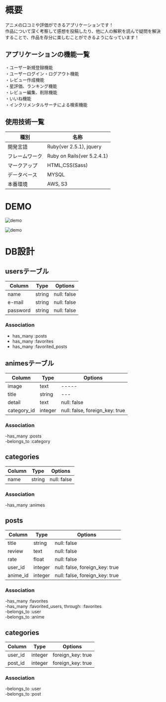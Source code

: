 # 概要

アニメの口コミや評価ができるアプリケーションです！<br>
作品について深く考察して感想を投稿したり、他に人の解釈を読んで疑問を解決することで、作品を存分に楽しむことができるようになっています！<br>

## アプリケーションの機能一覧
・ユーザー新規登録機能<br>
・ユーザーログイン・ログアウト機能<br>
・レビュー作成機能<br>
・星評価、ランキング機能<br>
・レビュー編集、削除機能<br>
・いいね機能<br>
・インクリメンタルサーチによる検索機能<br>

## 使用技術一覧
|種別|名称|
|------|----|
|開発言語|Ruby(ver 2.5.1), jquery|
|フレームワーク|Ruby on Rails(ver 5.2.4.1)|
|マークアップ|HTML,CSS(Sass)|
|データベース|MYSQL|
|本番環境| AWS, S3|

# DEMO
![demo](https://raw.github.com/wiki/itokeso/review/gif/image3.gif)

![demo](https://raw.github.com/wiki/itokeso/review/gif/image4.gif)

# DB設計

##  usersテーブル  
|Column|Type|Options|
|------|----|-------|
|name |string|null: false|
|e-mail|string|null: false|
|password|string|null: false|
### Association
- has_many :posts<br>
- has_many :favorites<br>
- has_many :favorited_posts<br>

## animesテーブル
|Column|Type|Options|
|------|----|-------|
|image|text|-----|
|title|string|---|
|detail|text|null: false|
|category_id|integer|null: false, foreign_key: true|
### Association
-has_many :posts<br>
-belongs_to :category<br>

## categories
|Column|Type|Options|
|------|----|-------|
|name|string|null: false|
### Association
-has_many :animes<br>

## posts
|Column|Type|Options|
|------|----|-------|
|title|string|null: false|
|review|text|null: false|
|rate|float|null: false|
|user_id|integer|null: false, foreign_key: true|
|anime_id|integer|null: false, foreign_key: true|

### Association
-has_many :favorites<br>
-has_many :favorited_users, through: :favorites<br>
-belongs_to :user<br>
-belongs_to :anime<br>

## categories
|Column|Type|Options|
|------|----|-------|
|user_id|integer|foreign_key: true|
|post_id|integer|foreign_key: true|

### Association
-belongs_to :user<br>
-belongs_to :post<br>





